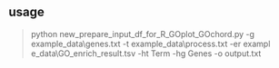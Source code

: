 ## usage
> python new_prepare_input_df_for_R_GOplot_GOchord.py -g example_data\genes.txt -t example_data\process.txt -er exampl e_data\GO_enrich_result.tsv -ht Term -hg Genes -o output.txt


